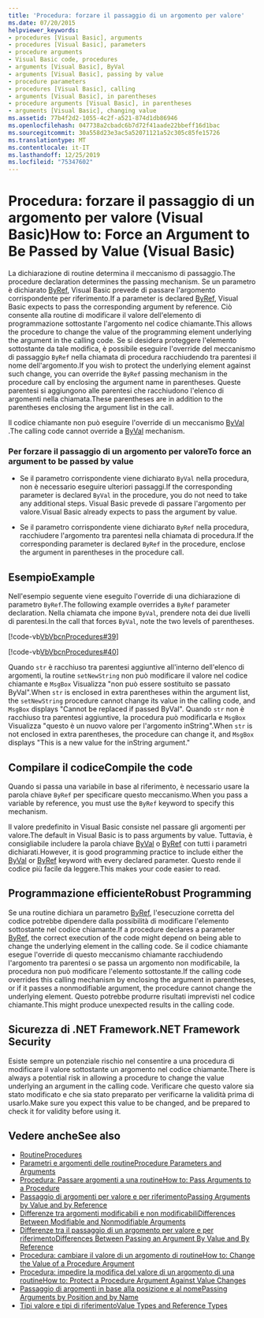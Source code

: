 ```yaml
---
title: 'Procedura: forzare il passaggio di un argomento per valore'
ms.date: 07/20/2015
helpviewer_keywords:
- procedures [Visual Basic], arguments
- procedures [Visual Basic], parameters
- procedure arguments
- Visual Basic code, procedures
- arguments [Visual Basic], ByVal
- arguments [Visual Basic], passing by value
- procedure parameters
- procedures [Visual Basic], calling
- arguments [Visual Basic], in parentheses
- procedure arguments [Visual Basic], in parentheses
- arguments [Visual Basic], changing value
ms.assetid: 77b4f2d2-1055-4c2f-a521-874d1db86946
ms.openlocfilehash: 047738a2cbadc6b7d72f41aade22bbeff16d1bac
ms.sourcegitcommit: 30a558d23e3ac5a52071121a52c305c85fe15726
ms.translationtype: MT
ms.contentlocale: it-IT
ms.lasthandoff: 12/25/2019
ms.locfileid: "75347602"
---
```

# <a name="how-to-force-an-argument-to-be-passed-by-value-visual-basic"></a><span data-ttu-id="c560c-102">Procedura: forzare il passaggio di un argomento per valore (Visual Basic)</span><span class="sxs-lookup"><span data-stu-id="c560c-102">How to: Force an Argument to Be Passed by Value (Visual Basic)</span></span>
<span data-ttu-id="c560c-103">La dichiarazione di routine determina il meccanismo di passaggio.</span><span class="sxs-lookup"><span data-stu-id="c560c-103">The procedure declaration determines the passing mechanism.</span></span> <span data-ttu-id="c560c-104">Se un parametro è dichiarato [ByRef](../../../../visual-basic/language-reference/modifiers/byref.md), Visual Basic prevede di passare l'argomento corrispondente per riferimento.</span><span class="sxs-lookup"><span data-stu-id="c560c-104">If a parameter is declared [ByRef](../../../../visual-basic/language-reference/modifiers/byref.md), Visual Basic expects to pass the corresponding argument by reference.</span></span> <span data-ttu-id="c560c-105">Ciò consente alla routine di modificare il valore dell'elemento di programmazione sottostante l'argomento nel codice chiamante.</span><span class="sxs-lookup"><span data-stu-id="c560c-105">This allows the procedure to change the value of the programming element underlying the argument in the calling code.</span></span> <span data-ttu-id="c560c-106">Se si desidera proteggere l'elemento sottostante da tale modifica, è possibile eseguire l'override del meccanismo di passaggio `ByRef` nella chiamata di procedura racchiudendo tra parentesi il nome dell'argomento.</span><span class="sxs-lookup"><span data-stu-id="c560c-106">If you wish to protect the underlying element against such change, you can override the `ByRef` passing mechanism in the procedure call by enclosing the argument name in parentheses.</span></span> <span data-ttu-id="c560c-107">Queste parentesi si aggiungono alle parentesi che racchiudono l'elenco di argomenti nella chiamata.</span><span class="sxs-lookup"><span data-stu-id="c560c-107">These parentheses are in addition to the parentheses enclosing the argument list in the call.</span></span>  
  
 <span data-ttu-id="c560c-108">Il codice chiamante non può eseguire l'override di un meccanismo [ByVal](../../../../visual-basic/language-reference/modifiers/byval.md) .</span><span class="sxs-lookup"><span data-stu-id="c560c-108">The calling code cannot override a [ByVal](../../../../visual-basic/language-reference/modifiers/byval.md) mechanism.</span></span>  
  
### <a name="to-force-an-argument-to-be-passed-by-value"></a><span data-ttu-id="c560c-109">Per forzare il passaggio di un argomento per valore</span><span class="sxs-lookup"><span data-stu-id="c560c-109">To force an argument to be passed by value</span></span>  
  
- <span data-ttu-id="c560c-110">Se il parametro corrispondente viene dichiarato `ByVal` nella procedura, non è necessario eseguire ulteriori passaggi.</span><span class="sxs-lookup"><span data-stu-id="c560c-110">If the corresponding parameter is declared `ByVal` in the procedure, you do not need to take any additional steps.</span></span> <span data-ttu-id="c560c-111">Visual Basic prevede di passare l'argomento per valore.</span><span class="sxs-lookup"><span data-stu-id="c560c-111">Visual Basic already expects to pass the argument by value.</span></span>  
  
- <span data-ttu-id="c560c-112">Se il parametro corrispondente viene dichiarato `ByRef` nella procedura, racchiudere l'argomento tra parentesi nella chiamata di procedura.</span><span class="sxs-lookup"><span data-stu-id="c560c-112">If the corresponding parameter is declared `ByRef` in the procedure, enclose the argument in parentheses in the procedure call.</span></span>  
  
## <a name="example"></a><span data-ttu-id="c560c-113">Esempio</span><span class="sxs-lookup"><span data-stu-id="c560c-113">Example</span></span>  
 <span data-ttu-id="c560c-114">Nell'esempio seguente viene eseguito l'override di una dichiarazione di parametro `ByRef`.</span><span class="sxs-lookup"><span data-stu-id="c560c-114">The following example overrides a `ByRef` parameter declaration.</span></span> <span data-ttu-id="c560c-115">Nella chiamata che impone `ByVal`, prendere nota dei due livelli di parentesi.</span><span class="sxs-lookup"><span data-stu-id="c560c-115">In the call that forces `ByVal`, note the two levels of parentheses.</span></span>  
  
 [!code-vb[VbVbcnProcedures#39](~/samples/snippets/visualbasic/VS_Snippets_VBCSharp/VbVbcnProcedures/VB/Class1.vb#39)]  
  
 [!code-vb[VbVbcnProcedures#40](~/samples/snippets/visualbasic/VS_Snippets_VBCSharp/VbVbcnProcedures/VB/Class1.vb#40)]  
  
 <span data-ttu-id="c560c-116">Quando `str` è racchiuso tra parentesi aggiuntive all'interno dell'elenco di argomenti, la routine `setNewString` non può modificare il valore nel codice chiamante e `MsgBox` Visualizza "non può essere sostituito se passato ByVal".</span><span class="sxs-lookup"><span data-stu-id="c560c-116">When `str` is enclosed in extra parentheses within the argument list, the `setNewString` procedure cannot change its value in the calling code, and `MsgBox` displays "Cannot be replaced if passed ByVal".</span></span> <span data-ttu-id="c560c-117">Quando `str` non è racchiuso tra parentesi aggiuntive, la procedura può modificarla e `MsgBox` Visualizza "questo è un nuovo valore per l'argomento inString".</span><span class="sxs-lookup"><span data-stu-id="c560c-117">When `str` is not enclosed in extra parentheses, the procedure can change it, and `MsgBox` displays "This is a new value for the inString argument."</span></span>  
  
## <a name="compile-the-code"></a><span data-ttu-id="c560c-118">Compilare il codice</span><span class="sxs-lookup"><span data-stu-id="c560c-118">Compile the code</span></span>  
 <span data-ttu-id="c560c-119">Quando si passa una variabile in base al riferimento, è necessario usare la parola chiave `ByRef` per specificare questo meccanismo.</span><span class="sxs-lookup"><span data-stu-id="c560c-119">When you pass a variable by reference, you must use the `ByRef` keyword to specify this mechanism.</span></span>  
  
 <span data-ttu-id="c560c-120">Il valore predefinito in Visual Basic consiste nel passare gli argomenti per valore.</span><span class="sxs-lookup"><span data-stu-id="c560c-120">The default in Visual Basic is to pass arguments by value.</span></span> <span data-ttu-id="c560c-121">Tuttavia, è consigliabile includere la parola chiave [ByVal](../../../../visual-basic/language-reference/modifiers/byval.md) o [ByRef](../../../../visual-basic/language-reference/modifiers/byref.md) con tutti i parametri dichiarati.</span><span class="sxs-lookup"><span data-stu-id="c560c-121">However, it is good programming practice to include either the [ByVal](../../../../visual-basic/language-reference/modifiers/byval.md) or [ByRef](../../../../visual-basic/language-reference/modifiers/byref.md) keyword with every declared parameter.</span></span> <span data-ttu-id="c560c-122">Questo rende il codice più facile da leggere.</span><span class="sxs-lookup"><span data-stu-id="c560c-122">This makes your code easier to read.</span></span>  
  
## <a name="robust-programming"></a><span data-ttu-id="c560c-123">Programmazione efficiente</span><span class="sxs-lookup"><span data-stu-id="c560c-123">Robust Programming</span></span>  
 <span data-ttu-id="c560c-124">Se una routine dichiara un parametro [ByRef](../../../../visual-basic/language-reference/modifiers/byref.md), l'esecuzione corretta del codice potrebbe dipendere dalla possibilità di modificare l'elemento sottostante nel codice chiamante.</span><span class="sxs-lookup"><span data-stu-id="c560c-124">If a procedure declares a parameter [ByRef](../../../../visual-basic/language-reference/modifiers/byref.md), the correct execution of the code might depend on being able to change the underlying element in the calling code.</span></span> <span data-ttu-id="c560c-125">Se il codice chiamante esegue l'override di questo meccanismo chiamante racchiudendo l'argomento tra parentesi o se passa un argomento non modificabile, la procedura non può modificare l'elemento sottostante.</span><span class="sxs-lookup"><span data-stu-id="c560c-125">If the calling code overrides this calling mechanism by enclosing the argument in parentheses, or if it passes a nonmodifiable argument, the procedure cannot change the underlying element.</span></span> <span data-ttu-id="c560c-126">Questo potrebbe produrre risultati imprevisti nel codice chiamante.</span><span class="sxs-lookup"><span data-stu-id="c560c-126">This might produce unexpected results in the calling code.</span></span>  
  
## <a name="net-framework-security"></a><span data-ttu-id="c560c-127">Sicurezza di .NET Framework</span><span class="sxs-lookup"><span data-stu-id="c560c-127">.NET Framework Security</span></span>  
 <span data-ttu-id="c560c-128">Esiste sempre un potenziale rischio nel consentire a una procedura di modificare il valore sottostante un argomento nel codice chiamante.</span><span class="sxs-lookup"><span data-stu-id="c560c-128">There is always a potential risk in allowing a procedure to change the value underlying an argument in the calling code.</span></span> <span data-ttu-id="c560c-129">Verificare che questo valore sia stato modificato e che sia stato preparato per verificarne la validità prima di usarlo.</span><span class="sxs-lookup"><span data-stu-id="c560c-129">Make sure you expect this value to be changed, and be prepared to check it for validity before using it.</span></span>  
  
## <a name="see-also"></a><span data-ttu-id="c560c-130">Vedere anche</span><span class="sxs-lookup"><span data-stu-id="c560c-130">See also</span></span>

- [<span data-ttu-id="c560c-131">Routine</span><span class="sxs-lookup"><span data-stu-id="c560c-131">Procedures</span></span>](./index.md)
- [<span data-ttu-id="c560c-132">Parametri e argomenti delle routine</span><span class="sxs-lookup"><span data-stu-id="c560c-132">Procedure Parameters and Arguments</span></span>](./procedure-parameters-and-arguments.md)
- [<span data-ttu-id="c560c-133">Procedura: Passare argomenti a una routine</span><span class="sxs-lookup"><span data-stu-id="c560c-133">How to: Pass Arguments to a Procedure</span></span>](./how-to-pass-arguments-to-a-procedure.md)
- [<span data-ttu-id="c560c-134">Passaggio di argomenti per valore e per riferimento</span><span class="sxs-lookup"><span data-stu-id="c560c-134">Passing Arguments by Value and by Reference</span></span>](./passing-arguments-by-value-and-by-reference.md)
- [<span data-ttu-id="c560c-135">Differenze tra argomenti modificabili e non modificabili</span><span class="sxs-lookup"><span data-stu-id="c560c-135">Differences Between Modifiable and Nonmodifiable Arguments</span></span>](./differences-between-modifiable-and-nonmodifiable-arguments.md)
- [<span data-ttu-id="c560c-136">Differenze tra il passaggio di un argomento per valore e per riferimento</span><span class="sxs-lookup"><span data-stu-id="c560c-136">Differences Between Passing an Argument By Value and By Reference</span></span>](./differences-between-passing-an-argument-by-value-and-by-reference.md)
- [<span data-ttu-id="c560c-137">Procedura: cambiare il valore di un argomento di routine</span><span class="sxs-lookup"><span data-stu-id="c560c-137">How to: Change the Value of a Procedure Argument</span></span>](./how-to-change-the-value-of-a-procedure-argument.md)
- [<span data-ttu-id="c560c-138">Procedura: impedire la modifica del valore di un argomento di una routine</span><span class="sxs-lookup"><span data-stu-id="c560c-138">How to: Protect a Procedure Argument Against Value Changes</span></span>](./how-to-protect-a-procedure-argument-against-value-changes.md)
- [<span data-ttu-id="c560c-139">Passaggio di argomenti in base alla posizione e al nome</span><span class="sxs-lookup"><span data-stu-id="c560c-139">Passing Arguments by Position and by Name</span></span>](./passing-arguments-by-position-and-by-name.md)
- [<span data-ttu-id="c560c-140">Tipi valore e tipi di riferimento</span><span class="sxs-lookup"><span data-stu-id="c560c-140">Value Types and Reference Types</span></span>](../../../../visual-basic/programming-guide/language-features/data-types/value-types-and-reference-types.md)
